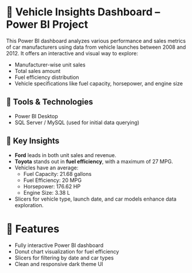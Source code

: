# 🚗 Vehicle Insights Dashboard – Power BI Project

This Power BI dashboard analyzes various performance and sales metrics of car manufacturers using data from vehicle launches between 2008 and 2012. It offers an interactive and visual way to explore:

- Manufacturer-wise unit sales
- Total sales amount
- Fuel efficiency distribution
- Vehicle specifications like fuel capacity, horsepower, and engine size

## 🔧 Tools & Technologies

- Power BI Desktop
- SQL Server / MySQL (used for initial data querying)


## 🧠 Key Insights

- **Ford** leads in both unit sales and revenue.
- **Toyota** stands out in **fuel efficiency**, with a maximum of 27 MPG.
- Vehicles have an average:
  - Fuel Capacity: 21.68 gallons
  - Fuel Efficiency: 20 MPG
  - Horsepower: 176.62 HP
  - Engine Size: 3.38 L
- Slicers for vehicle type, launch date, and car models enhance data exploration.

# 📌 Features

- Fully interactive Power BI dashboard
- Donut chart visualization for fuel efficiency
- Slicers for filtering by date and car types
- Clean and responsive dark theme UI



